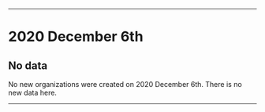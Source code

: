 
***

# 2020 December 6th

## No data

No new organizations were created on 2020 December 6th. There is no new data here.

***
